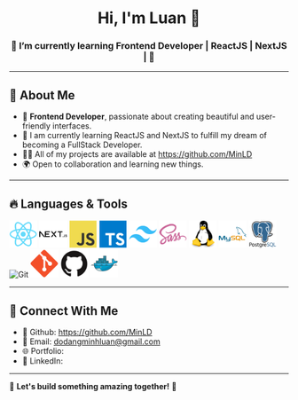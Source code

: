<h1 align="center">Hi, I'm Luan 👋</h1>
<h3 align="center">🚀 I’m currently learning Frontend Developer | ReactJS | NextJS |  🚀</h3>

---

## 📌 **About Me**
- 🎯 **Frontend Developer**, passionate about creating beautiful and user-friendly interfaces.
- 🌱 I am currently learning ReactJS and NextJS to fulfill my dream of becoming a FullStack Developer.
- 👨‍💻 All of my projects are available at https://github.com/MinLD
- 🌍 Open to collaboration and learning new things.

---

## 🔥 **Languages & Tools**  
<p align="left">
  <img src="https://raw.githubusercontent.com/devicons/devicon/master/icons/react/react-original.svg" alt="React" width="50" height="50"/>
  <img src="https://raw.githubusercontent.com/devicons/devicon/master/icons/nextjs/nextjs-original-wordmark.svg" alt="Next.js" width="50" height="50"/>
  <img src="https://raw.githubusercontent.com/devicons/devicon/master/icons/javascript/javascript-original.svg" alt="JavaScript" width="50" height="50"/>
  <img src="https://raw.githubusercontent.com/devicons/devicon/master/icons/typescript/typescript-original.svg" alt="TypeScript" width="50" height="50"/>
  <img src="https://raw.githubusercontent.com/devicons/devicon/master/icons/tailwindcss/tailwindcss-original.svg" alt="Tailwind CSS" width="50" height="50"/>
   <img src="https://raw.githubusercontent.com/devicons/devicon/master/icons/sass/sass-original.svg" alt="Sass" width="50" height="50"/>
  <img src="https://raw.githubusercontent.com/devicons/devicon/master/icons/linux/linux-original.svg" alt="Sass" width="50" height="50"/>
    <img src="https://raw.githubusercontent.com/devicons/devicon/master/icons/mysql/mysql-original-wordmark.svg" alt="Sass" width="50" height="50"/>
     <img src="https://raw.githubusercontent.com/devicons/devicon/master/icons/postgresql/postgresql-original-wordmark.svg" alt="Sass" width="50" height="50"/>
   <img src="https://vite.dev/logo.svg" alt="Git" width="50" height="50"/>
  <img src="https://raw.githubusercontent.com/devicons/devicon/master/icons/git/git-original.svg" alt="Git" width="50" height="50"/>
  <img src="https://raw.githubusercontent.com/devicons/devicon/master/icons/github/github-original.svg" alt="GitHub" width="50" height="50"/>
  <img src="https://raw.githubusercontent.com/devicons/devicon/master/icons/docker/docker-original.svg" alt="Docker" width="50" height="50"/>
</p>

---

## 🤝 **Connect With Me**
- 🔗 Github: https://github.com/MinLD
- 📧 Email: dodangminhluan@gmail.com
- 🌐 Portfolio: 
- 💼 LinkedIn:

---

🚀 **Let's build something amazing together!** 🚀
